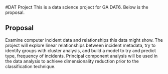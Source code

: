 #DAT Project
This is a data science project for GA DAT6. Below is the proposal.
 
## Proposal
Examine computer incident data and relationships this data might show. The project will explore linear relationships between incident metadata, try to identify groups with cluster analysis, and build a model to try and predict type, frequency of incidents. Principal component analysis will be used in the data analysis to achieve dimensionality reduction prior to the classification technique.

